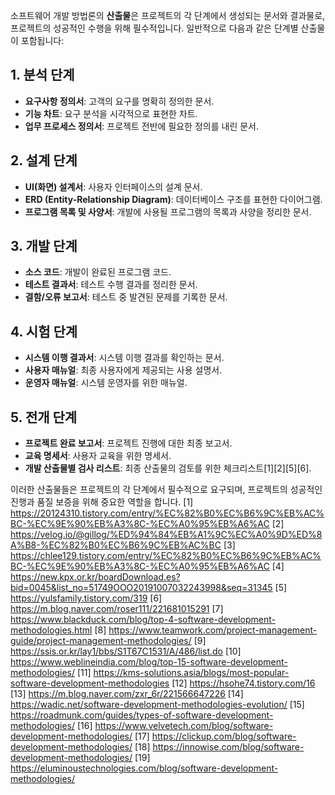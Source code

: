 소프트웨어 개발 방법론의 **산출물**은 프로젝트의 각 단계에서 생성되는 문서와 결과물로, 프로젝트의 성공적인 수행을 위해 필수적입니다. 일반적으로 다음과 같은 단계별 산출물이 포함됩니다:

## **1. 분석 단계**
- **요구사항 정의서**: 고객의 요구를 명확히 정의한 문서.
- **기능 차트**: 요구 분석을 시각적으로 표현한 차트.
- **업무 프로세스 정의서**: 프로젝트 전반에 필요한 정의를 내린 문서.

## **2. 설계 단계**
- **UI(화면) 설계서**: 사용자 인터페이스의 설계 문서.
- **ERD (Entity-Relationship Diagram)**: 데이터베이스 구조를 표현한 다이어그램.
- **프로그램 목록 및 사양서**: 개발에 사용될 프로그램의 목록과 사양을 정리한 문서.

## **3. 개발 단계**
- **소스 코드**: 개발이 완료된 프로그램 코드.
- **테스트 결과서**: 테스트 수행 결과를 정리한 문서.
- **결함/오류 보고서**: 테스트 중 발견된 문제를 기록한 문서.

## **4. 시험 단계**
- **시스템 이행 결과서**: 시스템 이행 결과를 확인하는 문서.
- **사용자 매뉴얼**: 최종 사용자에게 제공되는 사용 설명서.
- **운영자 매뉴얼**: 시스템 운영자를 위한 매뉴얼.

## **5. 전개 단계**
- **프로젝트 완료 보고서**: 프로젝트 진행에 대한 최종 보고서.
- **교육 명세서**: 사용자 교육을 위한 명세서.
- **개발 산출물별 검사 리스트**: 최종 산출물의 검토를 위한 체크리스트[1][2][5][6].

이러한 산출물들은 프로젝트의 각 단계에서 필수적으로 요구되며, 프로젝트의 성공적인 진행과 품질 보증을 위해 중요한 역할을 합니다.
[1] https://20124310.tistory.com/entry/%EC%82%B0%EC%B6%9C%EB%AC%BC-%EC%9E%90%EB%A3%8C-%EC%A0%95%EB%A6%AC
[2] https://velog.io/@gillog/%ED%94%84%EB%A1%9C%EC%A0%9D%ED%8A%B8-%EC%82%B0%EC%B6%9C%EB%AC%BC
[3] https://chlee129.tistory.com/entry/%EC%82%B0%EC%B6%9C%EB%AC%BC-%EC%9E%90%EB%A3%8C-%EC%A0%95%EB%A6%AC
[4] https://new.kpx.or.kr/boardDownload.es?bid=0045&list_no=51749OOO20191007032243998&seq=31345
[5] https://yulsfamily.tistory.com/319
[6] https://m.blog.naver.com/roser111/221681015291
[7] https://www.blackduck.com/blog/top-4-software-development-methodologies.html
[8] https://www.teamwork.com/project-management-guide/project-management-methodologies/
[9] https://ssis.or.kr/lay1/bbs/S1T67C1531/A/486/list.do
[10] https://www.weblineindia.com/blog/top-15-software-development-methodologies/
[11] https://kms-solutions.asia/blogs/most-popular-software-development-methodologies
[12] https://hsohe74.tistory.com/16
[13] https://m.blog.naver.com/zxr_6r/221566647226
[14] https://wadic.net/software-development-methodologies-evolution/
[15] https://roadmunk.com/guides/types-of-software-development-methodologies/
[16] https://www.velvetech.com/blog/software-development-methodologies/
[17] https://clickup.com/blog/software-development-methodologies/
[18] https://innowise.com/blog/software-development-methodologies/
[19] https://eluminoustechnologies.com/blog/software-development-methodologies/

